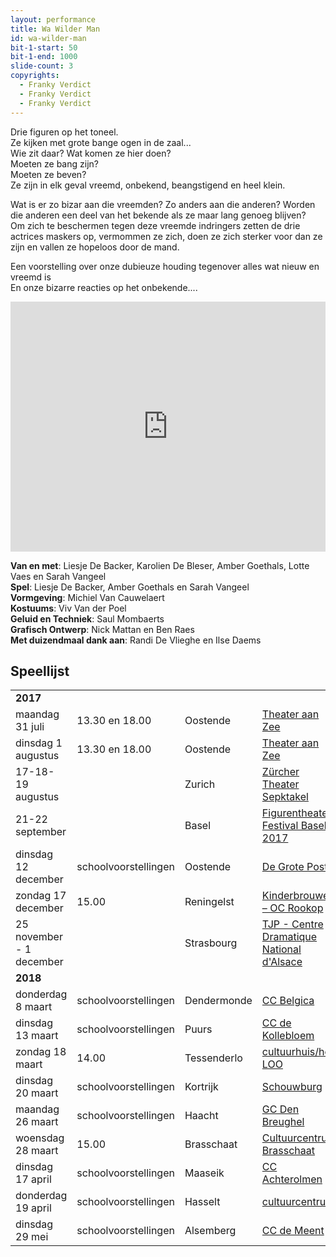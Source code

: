 ```yaml
---
layout: performance
title: Wa Wilder Man
id: wa-wilder-man
bit-1-start: 50
bit-1-end: 1000
slide-count: 3
copyrights:
  - Franky Verdict
  - Franky Verdict
  - Franky Verdict
---
```

<style>
  #main {
    background: #f5c1d0 url({{ site.baseurl }}/img/wa-wilder-man-background.png) no-repeat top left;
  }

  #content {
    color: #333;
    text-shadow: 1px 1px 1px rgba(255, 255, 255, 0.5);
  }

  @media (min-width: 666px) {
    #background-bit-1 {
      width: 100%;
      height: 884px;
      position: absolute;
      top: 0;
      background: url({{ site.baseurl }}/img/wa-wilder-man-bit-1.png) no-repeat bottom right;
    }
  }
</style>
Drie figuren op het toneel.<br>
Ze kijken met grote bange ogen in de zaal...<br>
Wie zit daar? Wat komen ze hier doen? <br>
Moeten ze bang zijn?<br>
Moeten ze beven? <br>
Ze zijn in elk geval vreemd, onbekend, beangstigend en heel klein.<br>

Wat is er zo bizar aan die vreemden? Zo anders aan die anderen? Worden die anderen een deel van het bekende als ze maar lang genoeg blijven?<br>
Om zich te beschermen tegen deze vreemde indringers zetten de drie actrices maskers op, vermommen ze zich, doen ze zich sterker voor dan ze zijn en vallen ze hopeloos door de mand. <br>


Een voorstelling over onze dubieuze houding tegenover alles wat nieuw en vreemd is <br>
En onze bizarre reacties op het onbekende....<br>

<iframe src="https://player.vimeo.com/video/162378954?title=0&byline=0&portrait=0" width="100%" height="400" frameborder="0" webkitallowfullscreen mozallowfullscreen allowfullscreen></iframe>

**Van en met**: Liesje De Backer, Karolien De Bleser, Amber Goethals, Lotte Vaes en Sarah Vangeel<br>
**Spel**: Liesje De Backer, Amber Goethals en Sarah Vangeel <br>
**Vormgeving**: Michiel Van Cauwelaert<br>
**Kostuums**: Viv Van der Poel<br>
**Geluid en Techniek**: Saul Mombaerts<br>
**Grafisch Ontwerp**: Nick Mattan en Ben Raes <br>
**Met duizendmaal dank aan**: Randi De Vlieghe en Ilse Daems<br>

## Speellijst
<table class="speellijst">
<tr><td colspan="5"><strong>2017</strong></td></tr>
<tr><td>maandag 31 juli</td><td>13.30 en 18.00</td><td>Oostende</td><td><a href="http://www.theateraanzee.be/">Theater aan Zee</a></td><td>059 33 90 00</td></tr>
<tr><td>dinsdag 1 augustus</td><td>13.30 en 18.00</td><td>Oostende</td><td><a href="http://www.theateraanzee.be/">Theater aan Zee</a></td><td>059 33 90 00</td></tr>
<tr><td>17-18-19 augustus</td><td>&nbsp;</td><td>Zurich</td><td><a href="https://www.theaterspektakel.ch/en/">Zürcher Theater Sepktakel</a></td><td>&nbsp;</td></tr>
<tr><td>21-22 september</td><td>&nbsp;</td><td>Basel</td><td><a href="http://www.figurentheaterfestival.ch/">Figurentheater Festival Basel 2017</a></td><td>&nbsp;</td></tr>
<tr><td>dinsdag 12 december</td><td>schoolvoorstellingen</td><td>Oostende</td><td><a href="http://www.degrotepost.be/">De Grote Post</a></td><td>059 33 90 00</td></tr>
<tr><td>zondag 17 december</td><td>15.00</td><td>Reningelst</td><td><a href="http://www.kinderbrouwerij.com">Kinderbrouwerij – OC Rookop</a></td><td>geen telefoonnummer</td></tr>
<tr><td>25 november - 1 december</td><td>&nbsp;</td><td>Strasbourg</td><td><a href="http://www.tjp-strasbourg.com/saison-1718">TJP - Centre Dramatique National d'Alsace</a></td><td>&nbsp;</td></tr>

<tr><td colspan="5"><strong>2018</strong></td></tr>
<tr><td>donderdag 8 maart</td><td>schoolvoorstellingen</td><td>Dendermonde</td><td><a href="http://www.ccbelgica.be/">CC Belgica</a></td><td>052 20 26 26</td></tr>
<tr><td>dinsdag 13 maart</td><td>schoolvoorstellingen</td><td>Puurs</td><td><a href="http://www.ccdekollebloem.be/">CC de Kollebloem</a></td><td>03 890 76 20</td></tr>
<tr><td>zondag 18 maart</td><td>14.00</td><td>Tessenderlo</td><td><a href="http://www.cultuurhuistessenderlo.be/">cultuurhuis/het LOO</a></td><td>013 35 53 20</td></tr>
<tr><td>dinsdag 20 maart</td><td>schoolvoorstellingen</td><td>Kortrijk</td><td><a href="http://www.cultuurcentrumkortrijk.be/">Schouwburg</a></td><td>056 23 98 55</td></tr>
<tr><td>maandag 26 maart</td><td>schoolvoorstellingen</td><td>Haacht</td><td><a href="http://www.haacht.be/">GC Den Breughel</a></td><td>016 26 94 30</td></tr>
<tr><td>woensdag 28 maart</td><td>15.00</td><td>Brasschaat</td><td><a href="http://www.vrijetijd-brasschaat.be/">Cultuurcentrum Brasschaat</a></td><td>03 650 03 40</td></tr>
<tr><td>dinsdag 17 april</td><td>schoolvoorstellingen</td><td>Maaseik</td><td><a href="http://www.achterolmen.be/">CC Achterolmen</a></td><td>089 56 99 56</td></tr>
<tr><td>donderdag 19 april</td><td>schoolvoorstellingen</td><td>Hasselt</td><td><a href="http://www.ccha.be/">cultuurcentrum</a></td><td>011 22 99 33</td></tr>
<tr><td>dinsdag 29 mei</td><td>schoolvoorstellingen</td><td>Alsemberg</td><td><a href="http://www.demeent.be/">CC de Meent</a></td><td>02 359 16 00</td></tr>
</table>
